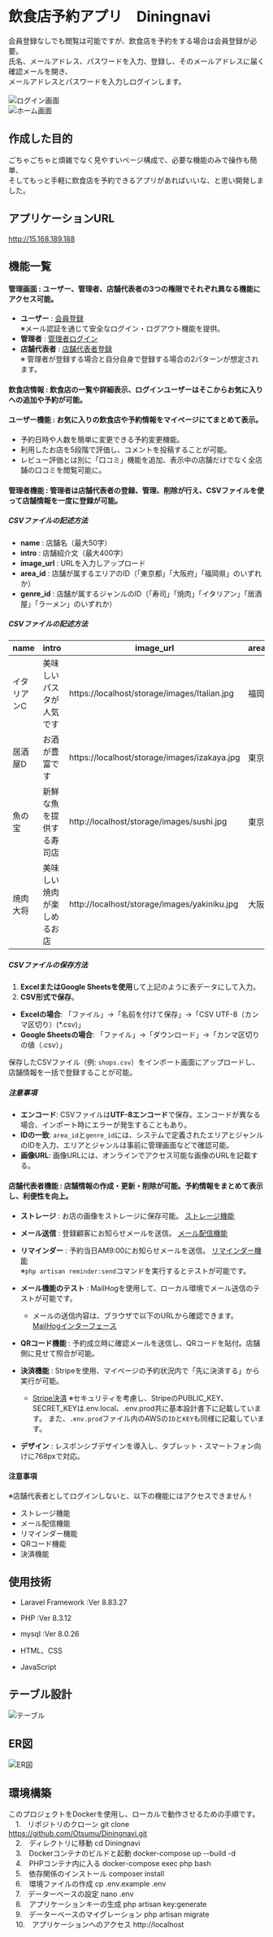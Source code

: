 # 飲食店予約アプリ　Diningnavi

会員登録なしでも閲覧は可能ですが、飲食店を予約をする場合は会員登録が必要。<br>
氏名、メールアドレス、パスワードを入力、登録し、そのメールアドレスに届く確認メールを開き、<br>
メールアドレスとパスワードを入力しログインします。<br><br>
![ログイン画面](README/images/login.png)<br>
![ホーム画面](README/images/home.png)

## 作成した目的
ごちゃごちゃと煩雑でなく見やすいページ構成で、必要な機能のみで操作も簡単、<br>
そしてもっと手軽に飲食店を予約できるアプリがあればいいな、と思い開発しました。<br>


## アプリケーションURL
http://15.168.189.188

## 機能一覧
#### 管理画面 : ユーザー、管理者、店舗代表者の3つの権限でそれぞれ異なる機能にアクセス可能。
   - **ユーザー** : [会員登録](http://localhost/user/register)<br>
     ※メール認証を通じて安全なログイン・ログアウト機能を提供。
   - **管理者** : [管理者ログイン](http://localhost/admin/login)
   - **店舗代表者** : [店舗代表者登録](http://localhost/shop_owner/register)<br>
    ※ 管理者が登録する場合と自分自身で登録する場合の2パターンが想定されます。

#### 飲食店情報 : 飲食店の一覧や詳細表示、ログインユーザーはそこからお気に入りへの追加や予約が可能。

#### ユーザー機能 : お気に入りの飲食店や予約情報をマイページにてまとめて表示。
   - 予約日時や人数を簡単に変更できる予約変更機能。
   - 利用したお店を5段階で評価し、コメントを投稿することが可能。
   - レビュー評価とは別に「口コミ」機能を追加、表示中の店舗だけでなく全店舗の口コミを閲覧可能に。

#### 管理者機能 : 管理者は店舗代表者の登録、管理、削除が行え、CSVファイルを使って店舗情報を一度に登録が可能。
   ##### CSVファイルの記述方法
   - **name** : 店舗名（最大50字）
   - **intro** : 店舗紹介文（最大400字）
   - **image_url** : URLを入力しアップロード
   - **area_id** : 店舗が属するエリアのID（「東京都」「大阪府」「福岡県」のいずれか）
   - **genre_id** : 店舗が属するジャンルのID（「寿司」「焼肉」「イタリアン」「居酒屋」「ラーメン」のいずれか）

   ##### CSVファイルの記述方法
  | name      | intro                   | image_url                                   | area_id   | genre_id   |
  |-----------|-------------------------|---------------------------------|-----------|-----------|
  | イタリアンC | 美味しいパスタが人気です    | https://localhost/storage/images/Italian.jpg | 福岡県    | イタリアン   |
  | 居酒屋D    | お酒が豊富です            | https://localhost/storage/images/izakaya.jpg  | 東京都    | 居酒屋      |
  | 魚の宝     | 新鮮な魚を提供する寿司店    | http://localhost/storage/images/sushi.jpg     | 東京都    | 寿司       |
  | 焼肉大将   | 美味しい焼肉が楽しめるお店   | http://localhost/storage/images/yakiniku.jpg  | 大阪府    | 焼肉       |
  
   ##### CSVファイルの保存方法

  1. **ExcelまたはGoogle Sheetsを使用**して上記のように表データにして入力。
  2. **CSV形式で保存**。
   - **Excelの場合**: 「ファイル」→「名前を付けて保存」→「CSV UTF-8（カンマ区切り）(*.csv)」
   - **Google Sheetsの場合**: 「ファイル」→「ダウンロード」→「カンマ区切りの値（.csv）」

  保存したCSVファイル（例: `shops.csv`）をインポート画面にアップロードし、店舗情報を一括で登録することが可能。

  ##### 注意事項
- **エンコード**: CSVファイルは**UTF-8エンコード**で保存。エンコードが異なる場合、インポート時にエラーが発生することもあり。
- **IDの一致**: `area_id`と`genre_id`には、システムで定義されたエリアとジャンルのIDを入力、エリアとジャンルは事前に管理画面などで確認可能。
- **画像URL**: 画像URLには、オンラインでアクセス可能な画像のURLを記載する。


#### 店舗代表者機能 : 店舗情報の作成・更新・削除が可能。予約情報をまとめて表示し、利便性を向上。
   - **ストレージ** : お店の画像をストレージに保存可能。
     [ストレージ機能](http://localhost/shop_owner/shops/image_upload)
   - **メール送信** : 登録顧客にお知らせメールを送信。
     [メール配信機能](http://localhost/emails/user_send_mail.blade.php)
   - **リマインダー** : 予約当日AM9:00にお知らせメールを送信。
     [リマインダー機能](http://localhost/emails/reminder.blade.php)<br>
     ※`php artisan reminder:send`コマンドを実行するとテストが可能です。

- **メール機能のテスト** : MailHogを使用して、ローカル環境でメール送信のテストが可能です。
   - メールの送信内容は、ブラウザで以下のURLから確認できます。
     [MailHogインターフェース](http://localhost:8025)

- **QRコード機能** : 予約成立時に確認メールを送信し、QRコードを貼付。店舗側に見せて照合が可能。

- **決済機能** : Stripeを使用、マイページの予約状況内で「先に決済する」から実行が可能。
   - [Stripe決済](http://localhost/views/create.blade.php)
   ※セキュリティを考慮し、StripeのPUBLIC_KEY、SECRET_KEYは.env.local、.env.prod共に基本設計書下に記載しています。
    また、`.env.prod`ファイル内のAWSの`ID`と`KEY`も同様に記載しています。

- **デザイン** : レスポンシブデザインを導入し、タブレット・スマートフォン向けに768pxで対応。

#### 注意事項
※店舗代表者としてログインしないと、以下の機能にはアクセスできません！
  - ストレージ機能
  - メール配信機能
  - リマインダー機能
  - QRコード機能
  - 決済機能

## 使用技術
  - Laravel Framework :Ver 8.83.27

  - PHP :Ver 8.3.12

  - mysql :Ver 8.0.26

  - HTML、CSS

  - JavaScript

## テーブル設計
![テーブル](README/images/table.png)

## ER図
![ER図](README/images/ER.png)

## 環境構築　
このプロジェクトをDockerを使用し、ローカルで動作させるための手順です。<br>
　1.　リポジトリのクローン git clone https://github.com/Otsumu/Diningnavi.git<br>
　2.　ディレクトリに移動 cd Diningnavi<br>
　3.　Dockerコンテナのビルドと起動 docker-compose up --build -d<br>
　4.　PHPコンテナ内に入る docker-compose exec php bash<br>
　5.　依存関係のインストール composer install<br>
　6.　環境ファイルの作成 cp .env.example .env<br>
　7.　データーベースの設定 nano .env<br>
　8.　アプリケーションキーの生成 php artisan key:generate<br>
　9.　データーベースのマイグレーション php artisan migrate<br>
　10.　アプリケーションへのアクセス http://localhost

<!-- 模範解答
## 環境構築
**Dockerビルド**
1. `git clone git@github.com:estra-inc/confirmation-test-contact-form.git`
2. DockerDesktopアプリを立ち上げる
3. `docker-compose up -d --build`

> *MacのM1・M2チップのPCの場合、`no matching manifest for linux/arm64/v8 in the manifest list entries`のメッセージが表示されビルドができないことがあります。
エラーが発生する場合は、docker-compose.ymlファイルの「mysql」内に「platform」の項目を追加で記載してください*
``` bash
mysql:
    platform: linux/x86_64(この文追加)
    image: mysql:8.0.26
    environment:
```
**Laravel環境構築**
1. `docker-compose exec php bash`
2. `composer install`
3. 「.env.example」ファイルを 「.env」ファイルに命名を変更。または、新しく.envファイルを作成
4. .envに以下の環境変数を追加
``` text
DB_CONNECTION=mysql
DB_HOST=mysql
DB_PORT=3306
DB_DATABASE=laravel_db
DB_USERNAME=laravel_user
DB_PASSWORD=laravel_pass
```
5. アプリケーションキーの作成
``` bash
php artisan key:generate
```

6. マイグレーションの実行
``` bash
php artisan migrate
```

7. シーディングの実行
``` bash
php artisan db:seed
``` -->